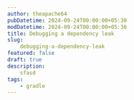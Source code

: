 ```yaml
---
author: theapache64
pubDatetime: 2024-09-24T00:00:00+05:30
modDatetime: 2024-09-24T00:00:00+05:30
title: Debugging a dependency leak
slug: 
    debugging-a-dependency-leak
featured: false
draft: true
description: 
    sfasd
tags:
    - gradle
---
```

